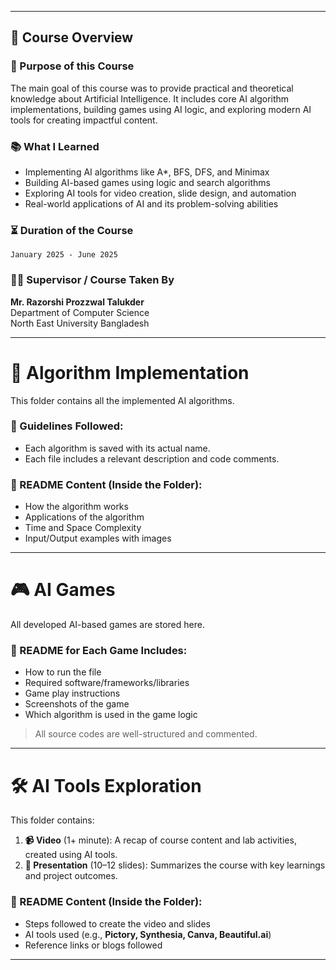 
---

## 📝 Course Overview

### 🎯 Purpose of this Course
The main goal of this course was to provide practical and theoretical knowledge about Artificial Intelligence. It includes core AI algorithm implementations, building games using AI logic, and exploring modern AI tools for creating impactful content.

### 📚 What I Learned
- Implementing AI algorithms like A*, BFS, DFS, and Minimax
- Building AI-based games using logic and search algorithms
- Exploring AI tools for video creation, slide design, and automation
- Real-world applications of AI and its problem-solving abilities

### ⏳ Duration of the Course
`January 2025 - June 2025`

### 👨‍🏫 Supervisor / Course Taken By
**Mr. Razorshi Prozzwal Talukder**  
Department of Computer Science  
North East University Bangladesh

---

# 📂 Algorithm Implementation

This folder contains all the implemented AI algorithms.

### 📌 Guidelines Followed:
- Each algorithm is saved with its actual name.
- Each file includes a relevant description and code comments.

### 📘 README Content (Inside the Folder):
- How the algorithm works
- Applications of the algorithm
- Time and Space Complexity
- Input/Output examples with images

---

# 🎮 AI Games

All developed AI-based games are stored here.

### 📘 README for Each Game Includes:
- How to run the file
- Required software/frameworks/libraries
- Game play instructions
- Screenshots of the game
- Which algorithm is used in the game logic

> All source codes are well-structured and commented.

---

# 🛠️ AI Tools Exploration

This folder contains:
1. **📹 Video** (1+ minute): A recap of course content and lab activities, created using AI tools.
2. **📑 Presentation** (10–12 slides): Summarizes the course with key learnings and project outcomes.

### 📘 README Content (Inside the Folder):
- Steps followed to create the video and slides
- AI tools used (e.g., **Pictory, Synthesia, Canva, Beautiful.ai**)
- Reference links or blogs followed

---
